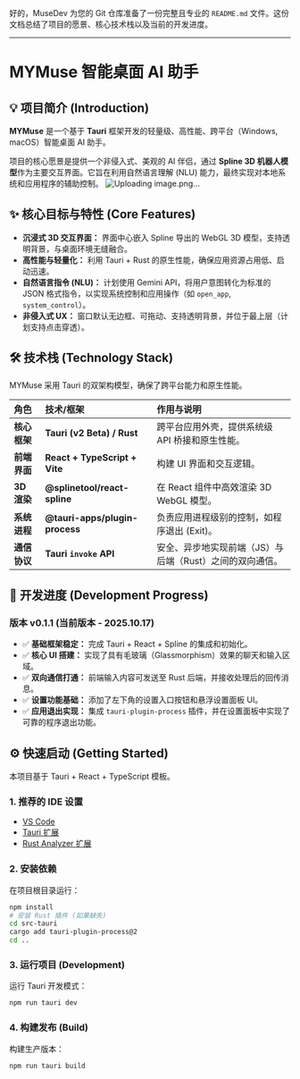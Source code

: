 好的，MuseDev 为您的 Git 仓库准备了一份完整且专业的 `README.md` 文件。这份文档总结了项目的愿景、核心技术栈以及当前的开发进度。

-----

# MYMuse 智能桌面 AI 助手

## 💡 项目简介 (Introduction)

**MYMuse** 是一个基于 **Tauri** 框架开发的轻量级、高性能、跨平台（Windows, macOS）智能桌面 AI 助手。

项目的核心愿景是提供一个非侵入式、美观的 AI 伴侣，通过 **Spline 3D 机器人模型**作为主要交互界面。它旨在利用自然语言理解 (NLU) 能力，最终实现对本地系统和应用程序的辅助控制。
![Uploading image.png…]()


## ✨ 核心目标与特性 (Core Features)

  * **沉浸式 3D 交互界面：** 界面中心嵌入 Spline 导出的 WebGL 3D 模型，支持透明背景，与桌面环境无缝融合。
  * **高性能与轻量化：** 利用 Tauri + Rust 的原生性能，确保应用资源占用低、启动迅速。
  * **自然语言指令 (NLU)：** 计划使用 Gemini API，将用户意图转化为标准的 JSON 格式指令，以实现系统控制和应用操作（如 `open_app`, `system_control`）。
  * **非侵入式 UX：** 窗口默认无边框、可拖动、支持透明背景，并位于最上层（计划支持点击穿透）。

## 🛠 技术栈 (Technology Stack)

MYMuse 采用 Tauri 的双架构模型，确保了跨平台能力和原生性能。

| 角色 | 技术/框架 | 作用与说明 |
| :--- | :--- | :--- |
| **核心框架** | **Tauri (v2 Beta) / Rust** | 跨平台应用外壳，提供系统级 API 桥接和原生性能。 |
| **前端界面** | **React + TypeScript + Vite** | 构建 UI 界面和交互逻辑。 |
| **3D 渲染** | **@splinetool/react-spline** | 在 React 组件中高效渲染 3D WebGL 模型。 |
| **系统进程** | **@tauri-apps/plugin-process** | 负责应用进程级别的控制，如程序退出 (Exit)。 |
| **通信协议** | **Tauri `invoke` API** | 安全、异步地实现前端（JS）与后端（Rust）之间的双向通信。 |

## 🚀 开发进度 (Development Progress)

### **版本 v0.1.1 (当前版本 - 2025.10.17)**

  * ✅ **基础框架稳定：** 完成 Tauri + React + Spline 的集成和初始化。
  * ✅ **核心 UI 搭建：** 实现了具有毛玻璃（Glassmorphism）效果的聊天和输入区域。
  * ✅ **双向通信打通：** 前端输入内容可发送至 Rust 后端，并接收处理后的回传消息。
  * ✅ **设置功能基础：** 添加了左下角的设置入口按钮和悬浮设置面板 UI。
  * ✅ **应用退出实现：** 集成 `tauri-plugin-process` 插件，并在设置面板中实现了可靠的程序退出功能。

## ⚙️ 快速启动 (Getting Started)

本项目基于 Tauri + React + TypeScript 模板。

### 1\. 推荐的 IDE 设置

  * [VS Code](https://code.visualstudio.com/)
  * [Tauri 扩展](https://marketplace.visualstudio.com/items?itemName=tauri-apps.tauri-vscode)
  * [Rust Analyzer 扩展](https://marketplace.visualstudio.com/items?itemName=rust-lang.rust-analyzer)

### 2\. 安装依赖

在项目根目录运行：

```bash
npm install
# 安装 Rust 插件 (如果缺失)
cd src-tauri
cargo add tauri-plugin-process@2
cd ..
```

### 3\. 运行项目 (Development)

运行 Tauri 开发模式：

```bash
npm run tauri dev
```

### 4\. 构建发布 (Build)

构建生产版本：

```bash
npm run tauri build
```
